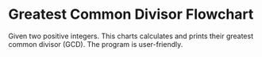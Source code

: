 # Greatest Common Divisor Flowchart
Given two positive integers. This charts calculates and prints their greatest common divisor (GCD). The program is user-friendly.
